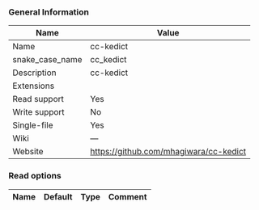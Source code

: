 
### General Information ###
Name | Value
---- | -------
Name | cc-kedict
snake_case_name | cc_kedict
Description | cc-kedict
Extensions | 
Read support | Yes
Write support | No
Single-file | Yes
Wiki | ―
Website | https://github.com/mhagiwara/cc-kedict


### Read options ###
Name | Default | Type | Comment
---- | ------- | ---- | -------

